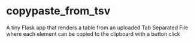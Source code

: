 # copypaste_from_tsv
A tiny Flask app that renders a table from an uploaded Tab Separated File where each element can be copied to the clipboard with a button click
